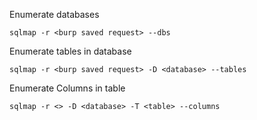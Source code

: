 Enumerate databases

`sqlmap -r <burp saved request> --dbs`

Enumerate tables in database

`sqlmap -r <burp saved request> -D <database> --tables`

Enumerate Columns in table

`sqlmap -r <> -D <database> -T <table> --columns`

